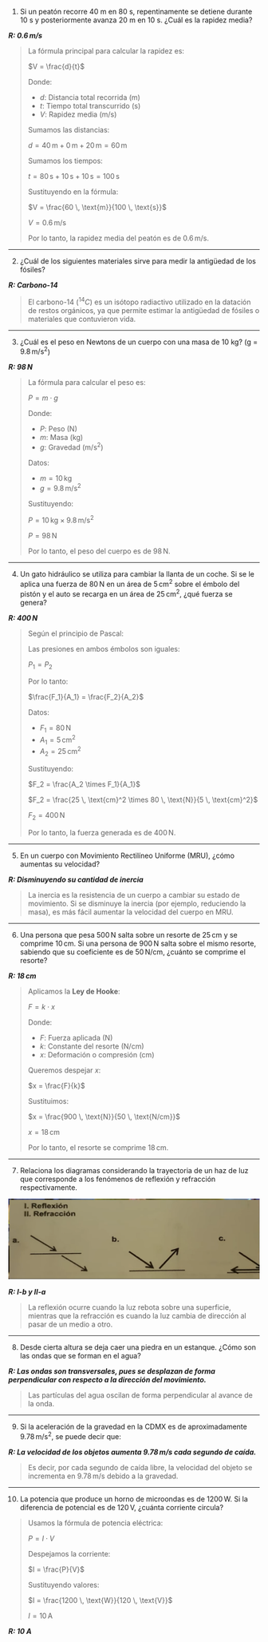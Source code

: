   1. Si un peatón recorre 40 m en 80 s, repentinamente se detiene durante 10 s y posteriormente avanza 20 m en 10 s. ¿Cuál es la rapidez media?

***R: $0.6 \, \text{m/s}$***

> La fórmula principal para calcular la rapidez es:
>
> $V = \frac{d}{t}$
>
> Donde:
>
> - $d$: Distancia total recorrida (m)
> - $t$: Tiempo total transcurrido (s)
> - $V$: Rapidez media (m/s)
>
> Sumamos las distancias:
>
> $d = 40 \, \text{m} + 0 \, \text{m} + 20 \, \text{m} = 60 \, \text{m}$
>
> Sumamos los tiempos:
>
> $t = 80 \, \text{s} + 10 \, \text{s} + 10 \, \text{s} = 100 \, \text{s}$
>
> Sustituyendo en la fórmula:
>
> $V = \frac{60 \, \text{m}}{100 \, \text{s}}$
>
> $V = 0.6 \, \text{m/s}$
>
> Por lo tanto, la rapidez media del peatón es de $0.6 \, \text{m/s}$.

---

2. ¿Cuál de los siguientes materiales sirve para medir la antigüedad de los fósiles?

***R: Carbono-14***

> El carbono-14 ($^{14}C$) es un isótopo radiactivo utilizado en la datación de restos orgánicos, ya que permite estimar la antigüedad de fósiles o materiales que contuvieron vida.

---

3. ¿Cuál es el peso en Newtons de un cuerpo con una masa de 10 kg? (g = $9.8 \, \text{m/s}^2$)

***R: $98 \, \text{N}$***

> La fórmula para calcular el peso es:
>
> $P = m \cdot g$
>
> Donde:
>
> - $P$: Peso (N)
> - $m$: Masa (kg)
> - $g$: Gravedad ($\text{m/s}^2$)
>
> Datos:
>
> - $m = 10 \, \text{kg}$
> - $g = 9.8 \, \text{m/s}^2$
>
> Sustituyendo:
>
> $P = 10 \, \text{kg} \times 9.8 \, \text{m/s}^2$
>
> $P = 98 \, \text{N}$
>
> Por lo tanto, el peso del cuerpo es de $98 \, \text{N}$.

---

4. Un gato hidráulico se utiliza para cambiar la llanta de un coche. Si se le aplica una fuerza de $80 \, \text{N}$ en un área de $5 \, \text{cm}^2$ sobre el émbolo del pistón y el auto se recarga en un área de $25 \, \text{cm}^2$, ¿qué fuerza se genera?

***R: $400 \, \text{N}$***

> Según el principio de Pascal:
>
> Las presiones en ambos émbolos son iguales:
>
> $P_1 = P_2$
>
> Por lo tanto:
>
> $\frac{F_1}{A_1} = \frac{F_2}{A_2}$
>
> Datos:
>
> - $F_1 = 80 \, \text{N}$
> - $A_1 = 5 \, \text{cm}^2$
> - $A_2 = 25 \, \text{cm}^2$
>
> Sustituyendo:
>
> $F_2 = \frac{A_2 \times F_1}{A_1}$
>
> $F_2 = \frac{25 \, \text{cm}^2 \times 80 \, \text{N}}{5 \, \text{cm}^2}$
>
> $F_2 = 400 \, \text{N}$
>
> Por lo tanto, la fuerza generada es de $400 \, \text{N}$.

---

5. En un cuerpo con Movimiento Rectilíneo Uniforme (MRU), ¿cómo aumentas su velocidad?

***R: Disminuyendo su cantidad de inercia***

> La inercia es la resistencia de un cuerpo a cambiar su estado de movimiento. Si se disminuye la inercia (por ejemplo, reduciendo la masa), es más fácil aumentar la velocidad del cuerpo en MRU.

---

6. Una persona que pesa $500 \, \text{N}$ salta sobre un resorte de $25 \, \text{cm}$ y se comprime $10 \, \text{cm}$. Si una persona de $900 \, \text{N}$ salta sobre el mismo resorte, sabiendo que su coeficiente es de $50 \, \text{N/cm}$, ¿cuánto se comprime el resorte?

***R: $18 \, \text{cm}$***

> Aplicamos la **Ley de Hooke**:
>
> $F = k \cdot x$
>
> Donde:
>
> - $F$: Fuerza aplicada ($\text{N}$)
> - $k$: Constante del resorte ($\text{N/cm}$)
> - $x$: Deformación o compresión ($\text{cm}$)
>
> Queremos despejar $x$:
>
> $x = \frac{F}{k}$
>
> Sustituimos:
>
> $x = \frac{900 \, \text{N}}{50 \, \text{N/cm}}$
>
> $x = 18 \, \text{cm}$
>
> Por lo tanto, el resorte se comprime $18 \, \text{cm}$.

---

7. Relaciona los diagramas considerando la trayectoria de un haz de luz que corresponde a los fenómenos de reflexión y refracción respectivamente.

![Problema 07](./images/F02_07.png)

***R: I-b y II-a***

> La reflexión ocurre cuando la luz rebota sobre una superficie, mientras que la refracción es cuando la luz cambia de dirección al pasar de un medio a otro.

---

8. Desde cierta altura se deja caer una piedra en un estanque. ¿Cómo son las ondas que se forman en el agua?

***R: Las ondas son transversales, pues se desplazan de forma perpendicular con respecto a la dirección del movimiento.***

> Las partículas del agua oscilan de forma perpendicular al avance de la onda.

---

9. Si la aceleración de la gravedad en la CDMX es de aproximadamente $9.78 \, \text{m/s}^2$, se puede decir que:

***R: La velocidad de los objetos aumenta $9.78 \, \text{m/s}$ cada segundo de caída.***

> Es decir, por cada segundo de caída libre, la velocidad del objeto se incrementa en $9.78 \, \text{m/s}$ debido a la gravedad.

---

10. La potencia que produce un horno de microondas es de $1200 \, \text{W}$. Si la diferencia de potencial es de $120 \, \text{V}$, ¿cuánta corriente circula?

> Usamos la fórmula de potencia eléctrica:
>
> $P = I \cdot V$
>
> Despejamos la corriente:
>
> $I = \frac{P}{V}$
>
> Sustituyendo valores:
>
> $I = \frac{1200 \, \text{W}}{120 \, \text{V}}$
>
> $I = 10 \, \text{A}$

***R: 10 A***
